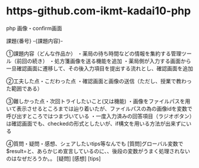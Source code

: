 # https-github.com-ikmt-kadai10-php
php 画像・confirm画面

課題{番号} -{課題内容}-

①課題内容（どんな作品か）
・薬局の待ち時間などの情報を集約する管理ツール（前回の続き）
・処方箋画像を送る機能を追加
・薬局側が入力する画面から一旦確認画面に遷移して、その後入力項目を提出する流れとし、確認画面を追加


②工夫した点・こだわった点
・確認画面と画像の送信（ただし、授業で教わった範囲である）


③難しかった点・次回トライしたいこと(又は機能)
・画像をファイルパスを用いて表示させるところまでは辿り着いたが、ファイルパスの為の画像idを変数で呼び出すところではつまづいている
・一度入力済みの回答項目（ラジオボタン）は確認画面でも、checkedの形式としたいが、if構文を用いる方法が出来ずにいる


④質問・疑問・感想、シェアしたいtips等なんでも
[質問]グローバル変数で$result=と、あらかじめ宣言しているのに、、後段の変数がうまく処理されないのはなぜだろうか。。
[疑問]
[感想]
[tips]
